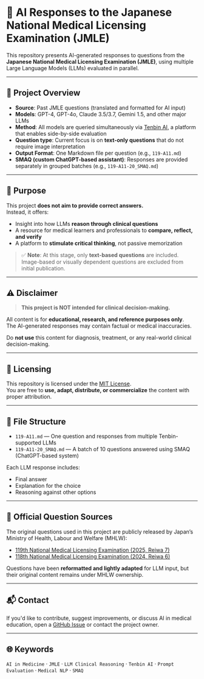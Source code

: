 # 🧠 AI Responses to the Japanese National Medical Licensing Examination (JMLE)

This repository presents AI-generated responses to questions from the **Japanese National Medical Licensing Examination (JMLE)**, using multiple Large Language Models (LLMs) evaluated in parallel.

---

## 📄 Project Overview

- **Source**: Past JMLE questions (translated and formatted for AI input)
- **Models**: GPT-4, GPT-4o, Claude 3.5/3.7, Gemini 1.5, and other major LLMs
- **Method**: All models are queried simultaneously via [Tenbin AI](https://tenbin.ai), a platform that enables side-by-side evaluation
- **Question type**: Current focus is on **text-only questions** that do not require image interpretation
- **Output Format**: One Markdown file per question (e.g., `119-A11.md`)
- **SMAQ (custom ChatGPT-based assistant)**: Responses are provided separately in grouped batches (e.g., `119-A11-20_SMAQ.md`)

---

## 🎯 Purpose

This project **does not aim to provide correct answers.**  
Instead, it offers:

- Insight into how LLMs **reason through clinical questions**
- A resource for medical learners and professionals to **compare, reflect, and verify**
- A platform to **stimulate critical thinking**, not passive memorization

> ✅ **Note**: At this stage, only **text-based questions** are included.  
> Image-based or visually dependent questions are excluded from initial publication.

---

## ⚠️ Disclaimer

> **This project is NOT intended for clinical decision-making.**

All content is for **educational, research, and reference purposes only**.  
The AI-generated responses may contain factual or medical inaccuracies.

Do **not use** this content for diagnosis, treatment, or any real-world clinical decision-making.

---

## 📎 Licensing

This repository is licensed under the [MIT License](./LICENSE).  
You are free to **use, adapt, distribute, or commercialize** the content with proper attribution.

---

## 📁 File Structure

- `119-A11.md` — One question and responses from multiple Tenbin-supported LLMs
- `119-A11-20_SMAQ.md` — A batch of 10 questions answered using SMAQ (ChatGPT-based system)

Each LLM response includes:
- Final answer
- Explanation for the choice
- Reasoning against other options

---

## 🧾 Official Question Sources

The original questions used in this project are publicly released by Japan’s Ministry of Health, Labour and Welfare (MHLW):

- [119th National Medical Licensing Examination (2025, Reiwa 7)](https://www.mhlw.go.jp/seisakunitsuite/bunya/kenkou_iryou/iryou/topics/tp250428-01.html)
- [118th National Medical Licensing Examination (2024, Reiwa 6)](https://www.mhlw.go.jp/seisakunitsuite/bunya/kenkou_iryou/iryou/topics/tp240424-01.html)

Questions have been **reformatted and lightly adapted** for LLM input, but their original content remains under MHLW ownership.

---

## 📬 Contact

If you'd like to contribute, suggest improvements, or discuss AI in medical education, open a [GitHub Issue](https://github.com/your-username/your-repo-name/issues) or contact the project owner.

---

## 🌐 Keywords

`AI in Medicine` · `JMLE` · `LLM Clinical Reasoning` · `Tenbin AI` · `Prompt Evaluation` · `Medical NLP` · `SMAQ`
